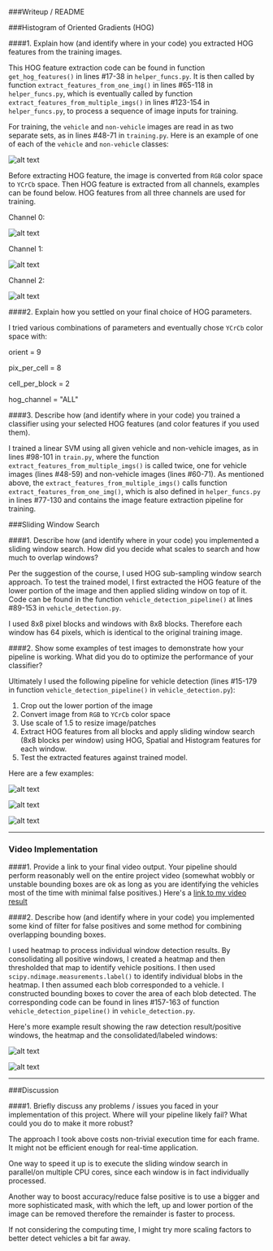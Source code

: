 ###Writeup / README

###Histogram of Oriented Gradients (HOG)

####1. Explain how (and identify where in your code) you extracted HOG features from the training images.

This HOG feature extraction code can be found in function `get_hog_features()` in lines #17-38 in `helper_funcs.py`. It is then called by function `extract_features_from_one_img()` in lines #65-118 in `helper_funcs.py`, which is eventually called by function `extract_features_from_multiple_imgs()` in lines #123-154 in `helper_funcs.py`, to process a sequence of image inputs for training.

For training, the `vehicle` and `non-vehicle` images are read in as two separate sets, as in lines #48-71 in `training.py`. Here is an example of one of each of the `vehicle` and `non-vehicle` classes:

![alt text](examples/vehicle_image_vs_non_vehicle_image.jpg)

Before extracting HOG feature, the image is converted from `RGB` color space to `YCrCb` space. Then HOG feature is extracted from all channels, examples can be found below. HOG features from all three channels are used for training.

Channel 0:

![alt text](examples/vehicle_image_vs_hog_feature_channel_0.jpg)


Channel 1:

![alt text](examples/vehicle_image_vs_hog_feature_channel_1.jpg)


Channel 2:

![alt text](examples/vehicle_image_vs_hog_feature_channel_2.jpg)


####2. Explain how you settled on your final choice of HOG parameters.

I tried various combinations of parameters and eventually chose `YCrCb` color space with:

orient = 9

pix_per_cell = 8

cell_per_block = 2

hog_channel = "ALL"

####3. Describe how (and identify where in your code) you trained a classifier using your selected HOG features (and color features if you used them).

I trained a linear SVM using all given vehicle and non-vehicle images, as in lines #98-101 in `train.py`, where the function `extract_features_from_multiple_imgs()` is called twice, one for vehicle images (lines #48-59) and non-vehicle images (lines #60-71). As mentioned above, the `extract_features_from_multiple_imgs()` calls function `extract_features_from_one_img()`, which is also defined in `helper_funcs.py` in lines #77-130 and contains the image feature extraction pipeline for training.

###Sliding Window Search

####1. Describe how (and identify where in your code) you implemented a sliding window search.  How did you decide what scales to search and how much to overlap windows?

Per the suggestion of the course, I used HOG sub-sampling window search approach. To test the trained model, I first extracted the HOG feature of the lower portion of the image and then applied sliding window on top of it. Code can be found in the function `vehicle_detection_pipeline()` at lines #89-153 in `vehicle_detection.py`.

I used 8x8 pixel blocks and windows with 8x8 blocks. Therefore each window has 64 pixels, which is identical to the original training image.


####2. Show some examples of test images to demonstrate how your pipeline is working.  What did you do to optimize the performance of your classifier?

Ultimately I used the following pipeline for vehicle detection (lines #15-179 in function `vehicle_detection_pipeline()` in `vehicle_detection.py`):
 
1. Crop out the lower portion of the image
2. Convert image from `RGB` to `YCrCb` color space 
3. Use scale of 1.5 to resize image/patches
4. Extract HOG features from all blocks and apply sliding window search (8x8 blocks per window) using HOG, Spatial and Histogram features for each window. 
5. Test the extracted features against trained model.

Here are a few examples:

![alt text](examples/vehicle_detection_test_result_test1.jpg)

![alt text](examples/vehicle_detection_test_result_test2.jpg)

![alt text](examples/vehicle_detection_test_result_test3.jpg)



---

### Video Implementation

####1. Provide a link to your final video output.  Your pipeline should perform reasonably well on the entire project video (somewhat wobbly or unstable bounding boxes are ok as long as you are identifying the vehicles most of the time with minimal false positives.)
Here's a [link to my video result](output_videos/project_video_output.mp4)


####2. Describe how (and identify where in your code) you implemented some kind of filter for false positives and some method for combining overlapping bounding boxes.

I used heatmap to process individual window detection results. By consolidating all positive  windows, I created a heatmap and then thresholded that map to identify vehicle positions.  I then used `scipy.ndimage.measurements.label()` to identify individual blobs in the heatmap.  I then assumed each blob corresponded to a vehicle.  I constructed bounding boxes to cover the area of each blob detected. The corresponding code can be found in lines #157-163 of function `vehicle_detection_pipeline()` in `vehicle_detection.py`.

Here's more example result showing the raw detection result/positive windows, the heatmap and the consolidated/labeled windows:

![alt text](examples/vehicle_detection_test_result_test4.jpg)

![alt text](examples/vehicle_detection_test_result_test5.jpg)



---

###Discussion

####1. Briefly discuss any problems / issues you faced in your implementation of this project.  Where will your pipeline likely fail?  What could you do to make it more robust?

The approach I took above costs non-trivial execution time for each frame. It might not be efficient enough for real-time application. 

One way to speed it up is to execute the sliding window search in parallel/on multiple CPU cores, since each window is in fact individually processed. 

Another way to boost accuracy/reduce false positive is to use a bigger and more sophisticated mask, with which the left, up and lower portion of the image can be removed therefore the remainder is faster to process.

If not considering the computing time, I might try more scaling factors to better detect vehicles a bit far away.